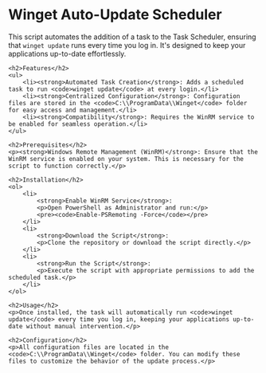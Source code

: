 <!DOCTYPE html>
<html lang="en">
<head>
    <meta charset="UTF-8">
    <meta name="viewport" content="width=device-width, initial-scale=1.0">
    <title>Winget Auto-Update Scheduler</title>
</head>
<body>
    <h1>Winget Auto-Update Scheduler</h1>
    <p>This script automates the addition of a task to the Task Scheduler, ensuring that <code>winget update</code> runs every time you log in. It's designed to keep your applications up-to-date effortlessly.</p>
    
    <h2>Features</h2>
    <ul>
        <li><strong>Automated Task Creation</strong>: Adds a scheduled task to run <code>winget update</code> at every login.</li>
        <li><strong>Centralized Configuration</strong>: Configuration files are stored in the <code>C:\\ProgramData\\Winget</code> folder for easy access and management.</li>
        <li><strong>Compatibility</strong>: Requires the WinRM service to be enabled for seamless operation.</li>
    </ul>
    
    <h2>Prerequisites</h2>
    <p><strong>Windows Remote Management (WinRM)</strong>: Ensure that the WinRM service is enabled on your system. This is necessary for the script to function correctly.</p>
    
    <h2>Installation</h2>
    <ol>
        <li>
            <strong>Enable WinRM Service</strong>:
            <p>Open PowerShell as Administrator and run:</p>
            <pre><code>Enable-PSRemoting -Force</code></pre>
        </li>
        <li>
            <strong>Download the Script</strong>:
            <p>Clone the repository or download the script directly.</p>
        </li>
        <li>
            <strong>Run the Script</strong>:
            <p>Execute the script with appropriate permissions to add the scheduled task.</p>
        </li>
    </ol>
    
    <h2>Usage</h2>
    <p>Once installed, the task will automatically run <code>winget update</code> every time you log in, keeping your applications up-to-date without manual intervention.</p>
    
    <h2>Configuration</h2>
    <p>All configuration files are located in the <code>C:\\ProgramData\\Winget</code> folder. You can modify these files to customize the behavior of the update process.</p>
    
</body>
</html>
